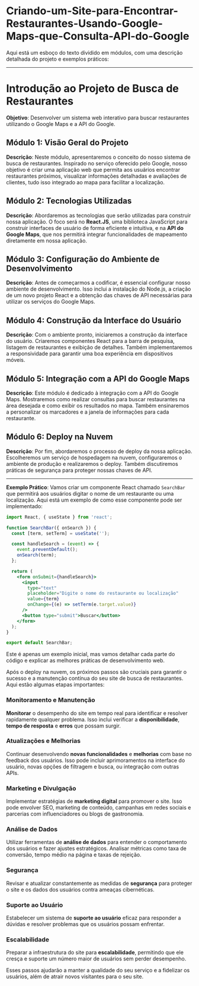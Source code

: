 # Criando-um-Site-para-Encontrar-Restaurantes-Usando-Google-Maps-que-Consulta-API-do-Google

Aqui está um esboço do texto dividido em módulos, com uma descrição detalhada do projeto e exemplos práticos:

---

# Introdução ao Projeto de Busca de Restaurantes

**Objetivo**: Desenvolver um sistema web interativo para buscar restaurantes utilizando o Google Maps e a API do Google.

## Módulo 1: Visão Geral do Projeto

**Descrição**: Neste módulo, apresentaremos o conceito do nosso sistema de busca de restaurantes. Inspirado no serviço oferecido pelo Google, nosso objetivo é criar uma aplicação web que permita aos usuários encontrar restaurantes próximos, visualizar informações detalhadas e avaliações de clientes, tudo isso integrado ao mapa para facilitar a localização.

## Módulo 2: Tecnologias Utilizadas

**Descrição**: Abordaremos as tecnologias que serão utilizadas para construir nossa aplicação. O foco será no **React.JS**, uma biblioteca JavaScript para construir interfaces de usuário de forma eficiente e intuitiva, e na **API do Google Maps**, que nos permitirá integrar funcionalidades de mapeamento diretamente em nossa aplicação.

## Módulo 3: Configuração do Ambiente de Desenvolvimento

**Descrição**: Antes de começarmos a codificar, é essencial configurar nosso ambiente de desenvolvimento. Isso inclui a instalação do Node.js, a criação de um novo projeto React e a obtenção das chaves de API necessárias para utilizar os serviços do Google Maps.

## Módulo 4: Construção da Interface do Usuário

**Descrição**: Com o ambiente pronto, iniciaremos a construção da interface do usuário. Criaremos componentes React para a barra de pesquisa, listagem de restaurantes e exibição de detalhes. Também implementaremos a responsividade para garantir uma boa experiência em dispositivos móveis.

## Módulo 5: Integração com a API do Google Maps

**Descrição**: Este módulo é dedicado à integração com a API do Google Maps. Mostraremos como realizar consultas para buscar restaurantes na área desejada e como exibir os resultados no mapa. Também ensinaremos a personalizar os marcadores e a janela de informações para cada restaurante.

## Módulo 6: Deploy na Nuvem

**Descrição**: Por fim, abordaremos o processo de deploy da nossa aplicação. Escolheremos um serviço de hospedagem na nuvem, configuraremos o ambiente de produção e realizaremos o deploy. Também discutiremos práticas de segurança para proteger nossas chaves de API.

---

**Exemplo Prático**: Vamos criar um componente React chamado `SearchBar` que permitirá aos usuários digitar o nome de um restaurante ou uma localização. Aqui está um exemplo de como esse componente pode ser implementado:

```jsx
import React, { useState } from 'react';

function SearchBar({ onSearch }) {
  const [term, setTerm] = useState('');

  const handleSearch = (event) => {
    event.preventDefault();
    onSearch(term);
  };

  return (
    <form onSubmit={handleSearch}>
      <input
        type="text"
        placeholder="Digite o nome do restaurante ou localização"
        value={term}
        onChange={(e) => setTerm(e.target.value)}
      />
      <button type="submit">Buscar</button>
    </form>
  );
}

export default SearchBar;
```

Este é apenas um exemplo inicial, mas vamos detalhar cada parte do código e explicar as melhores práticas de desenvolvimento web.

Após o deploy na nuvem, os próximos passos são cruciais para garantir o sucesso e a manutenção contínua do seu site de busca de restaurantes. Aqui estão algumas etapas importantes:

### Monitoramento e Manutenção
**Monitorar** o desempenho do site em tempo real para identificar e resolver rapidamente qualquer problema. Isso inclui verificar a **disponibilidade**, **tempo de resposta** e **erros** que possam surgir.

### Atualizações e Melhorias
Continuar desenvolvendo **novas funcionalidades** e **melhorias** com base no feedback dos usuários. Isso pode incluir aprimoramentos na interface do usuário, novas opções de filtragem e busca, ou integração com outras APIs.

### Marketing e Divulgação
Implementar estratégias de **marketing digital** para promover o site. Isso pode envolver SEO, marketing de conteúdo, campanhas em redes sociais e parcerias com influenciadores ou blogs de gastronomia.

### Análise de Dados
Utilizar ferramentas de **análise de dados** para entender o comportamento dos usuários e fazer ajustes estratégicos. Analisar métricas como taxa de conversão, tempo médio na página e taxas de rejeição.

### Segurança
Revisar e atualizar constantemente as medidas de **segurança** para proteger o site e os dados dos usuários contra ameaças cibernéticas.

### Suporte ao Usuário
Estabelecer um sistema de **suporte ao usuário** eficaz para responder a dúvidas e resolver problemas que os usuários possam enfrentar.

### Escalabilidade
Preparar a infraestrutura do site para **escalabilidade**, permitindo que ele cresça e suporte um número maior de usuários sem perder desempenho.

Esses passos ajudarão a manter a qualidade do seu serviço e a fidelizar os usuários, além de atrair novos visitantes para o seu site.
